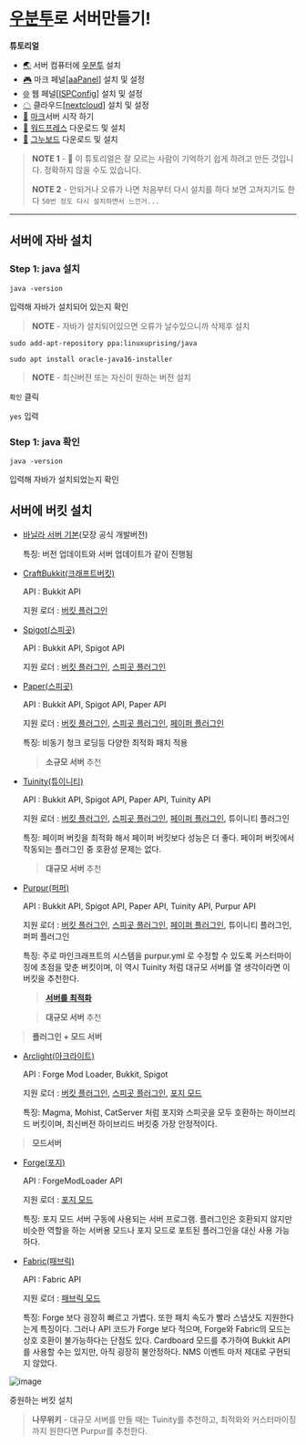 # [우분투](https://ubuntu.com/download/server)로 서버만들기!


**튜토리얼**

- [🌏](https://github.com/TWOJOB/server/blob/main/ubuntu/ubuntu.md) 서버 컴퓨터에 [우분투](https://ubuntu.com/download/server) 설치
- [🎮](https://github.com/TWOJOB/server/blob/main/ubuntu/aaPanel.md) 마크 페널[[aaPanel](https://www.aapanel.com/index.html)] 설치 및 설정
- [🌐](https://github.com/TWOJOB/server/blob/main/ubuntu/ISPConfig.md) 웹 페널[[ISPConfig](https://www.ispconfig.org/)] 설치 및 설정
- [☁](https://github.com/TWOJOB/server/blob/main/ubuntu/nextcloud.md) 클라우드[[nextcloud](https://nextcloud.com/)] 설치 및 설정
- [🚀](https://github.com/TWOJOB/server/blob/main/ubuntu/minecraftinsall.md) [마크](https://www.minecraft.net/ko-kr)서버 시작 하기
- [🚀](https://github.com/TWOJOB/server/blob/main/ubuntu/wordpress.md) [워드프레스](https://ko.wordpress.org/download/) 다운로드 및 설치
- [🚀](https://github.com/TWOJOB/server/blob/main/ubuntu/gnuboard.md) [그누보드](https://sir.kr/g5_pds) 다운로드 및 설치

> **NOTE 1** - 👋 이 튜토리얼은 잘 모르는 사람이 기억하기 쉽게 하려고 만든 것입니다. 정확하지 않을 수도 있습니다.
>
> **NOTE 2** - 안되거나 오류가 나면 처음부터 다시 설치를 하다 보면 고쳐지기도 한다   `50번 정도 다시 설치하면서 느낀거...`

----


## 서버에 자바 설치

### Step 1: java 설치

``` Linux
java -version
```
입력해 자바가 설치되어 있는지 확인

> **NOTE** - 자바가 설치되어있으면 오류가 날수있으니까 삭제후 설치

``` Linux
sudo add-apt-repository ppa:linuxuprising/java
```

``` Linux
sudo apt install oracle-java16-installer
```

> **NOTE** - 최신버전 또는 자신이 원하는 버전 설치

`확인` 클릭

`yes` 입력

### Step 1: java 확인

``` Linux
java -version
```
입력해 자바가 설치되었는지 확인

## 서버에 버킷 설치

- [바닐라 서버 기본](https://www.minecraft.net/download/server)(모장 공식 개발버전)

    특징: 버전 업데이트와 서버 업데이트가 같이 진행됨
    
- [CraftBukkit(크래프트버킷)](https://getbukkit.org/download/craftbukkit)

    API : Bukkit API
    
    지원 로더 : [버킷 플러그인](https://dev.bukkit.org/bukkit-plugins)
    
    
- [Spigot(스피곳)](https://getbukkit.org/download/spigot)

    API : Bukkit API, Spigot API
    
    지원 로더 : [버킷 플러그인](https://dev.bukkit.org/bukkit-plugins), [스피곳 플러그인](https://www.spigotmc.org/resources/categories/spigot.4/)
    
    
- [Paper(스피곳)](https://papermc.io/downloads)

    API : Bukkit API, Spigot API, Paper API
    
    지원 로더 : [버킷 플러그인](https://dev.bukkit.org/bukkit-plugins), [스피곳 플러그인](https://www.spigotmc.org/resources/categories/spigot.4/), [페이퍼 플러그인](https://papermc.io/forums/c/plugin-releases/15)
    
    특징: 비동기 청크 로딩등 다양한 최적화 패치 적용
    
    > **소규모 서버** 추천
    
    
- [Tuinity(튜이니티)](https://github.com/Tuinity/Tuinity)

    API : Bukkit API, Spigot API, Paper API, Tuinity API
    
    지원 로더 : [버킷 플러그인](https://dev.bukkit.org/bukkit-plugins), [스피곳 플러그인](https://www.spigotmc.org/resources/categories/spigot.4/), [페이퍼 플러그인](https://papermc.io/forums/c/plugin-releases/15), 튜이니티 플러그인
    
    특징: 페이퍼 버킷을 최적화 해서 페이퍼 버킷보다 성능은 더 좋다. 페이퍼 버킷에서 작동되는 플러그인 중 호환성 문제는 없다.
    
    > **대규모 서버** 추천
    
    
- [Purpur(퍼퍼)](https://purpur.pl3x.net/downloads/#1.16.5)

    API : Bukkit API, Spigot API, Paper API, Tuinity API, Purpur API
    
    지원 로더 : [버킷 플러그인](https://dev.bukkit.org/bukkit-plugins), [스피곳 플러그인](https://www.spigotmc.org/resources/categories/spigot.4/), [페이퍼 플러그인](https://papermc.io/forums/c/plugin-releases/15), 튜이니티 플러그인, 퍼퍼 플러그인
    
    특징: 주로 마인크래프트의 시스템을 purpur.yml 로 수정할 수 있도록 커스터마이징에 초점을 맞춘 버킷이며, 이 역시 Tuinity 처럼 대규모 서버를 열 생각이라면 이 버킷을 추천한다.
    
    > **[서버를 최적화](https://github.com/YouHaveTrouble/minecraft-optimization)** 

    > **대규모 서버** 추천
    
    
> **플러그인 + 모드 서버**
- [Arclight(아크라이트)](https://github.com/IzzelAliz/Arclight)

    API : Forge Mod Loader, Bukkit, Spigot
    
    지원 로더 : [버킷 플러그인](https://dev.bukkit.org/bukkit-plugins), [스피곳 플러그인](https://www.spigotmc.org/resources/categories/spigot.4/), [포지 모드](https://www.curseforge.com/minecraft/mc-mods)
    
    특징: Magma, Mohist, CatServer 처럼 포지와 스피곳을 모두 호환하는 하이브리드 버킷이며, 최신버전 하이브리드 버킷중 가장 안정적이다.
    
    
> **모드서버**
- [Forge(포지)](https://files.minecraftforge.net/net/minecraftforge/forge/)

    API : ForgeModLoader API
    
    지원 로더 : [포지 모드](https://www.curseforge.com/minecraft/mc-mods)
    
    특징: 포지 모드 서버 구동에 사용되는 서버 프로그램. 플러그인은 호환되지 않지만 비슷한 역할을 하는 서버용 모드나 포지 모드로 포트된 플러그인을 대신 사용 가능하다.
    
    
- [Fabric(패브릭)](https://purpur.pl3x.net/downloads/#1.16.5)

    API : Fabric API
    
    지원 로더 : [패브릭 모드](https://www.curseforge.com/minecraft/mc-mods)
    
    특징: Forge 보다 굉장히 빠르고 가볍다. 또한 패치 속도가 빨라 스냅샷도 지원한다는게 특징이다. 그러나 API 코드가 Forge 보다 적으며, Forge와 Fabric의 모드는 상호 호환이 불가능하다는 단점도 있다. Cardboard 모드를 추가하여 Bukkit API를 사용할 수는 있지만, 아직 굉장히 불안정하다. NMS 이벤트 마저 제대로 구현되지 않았다.
    




![image](https://user-images.githubusercontent.com/62547528/127183197-bde55920-f119-4cb8-b028-1ad3c8d16aa4.png)

중원하는 버킷 설치

> **나무위키** - 대규모 서버를 만들 때는 Tuinity를 추천하고, 최적화와 커스터마이징까지 원한다면 Purpur를 추천한다.


